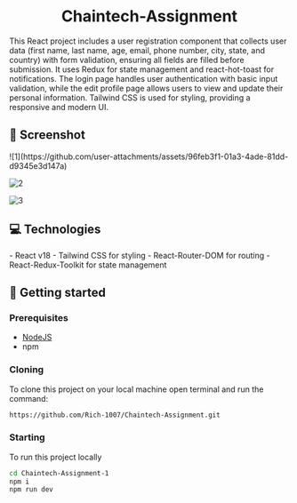                   
 
<h1 align="center" style="font-weight: bold;">Chaintech-Assignment</h1>


<p>
  This React project includes a user registration component that collects user data (first name, last name, age, email, phone number, city, state, and country) with form validation, ensuring all fields are filled before submission. It uses Redux for state management and react-hot-toast for notifications. The login page handles user authentication with basic input validation, while the edit profile page allows users to view and update their personal information. Tailwind CSS is used for styling, providing a responsive and modern UI.
</p>

<h2 id="layout">🎨 Screenshot</h2>
![1](https://github.com/user-attachments/assets/96feb3f1-01a3-4ade-81dd-d9345e3d147a)

![2](https://github.com/user-attachments/assets/36549bf4-fd26-43bf-bd9e-642267f5e90d)


![3](https://github.com/user-attachments/assets/292c4395-26bd-44e8-8181-cbf124758c03)



 
<h2 id="technologies">💻 Technologies</h2>
- React v18
- Tailwind CSS for styling
- React-Router-DOM for routing
- React-Redux-Toolkit for state management
   
<h2 id="started">🚀 Getting started</h2>

 
<h3>Prerequisites</h3>

- [NodeJS](https://github.com/)
- npm
 
<h3>Cloning</h3>

To clone this project on your local machine open terminal and run the command:

```bash
https://github.com/Rich-1007/Chaintech-Assignment.git
```
 
<h3>Starting</h3>

To run this project locally

```bash
cd Chaintech-Assignment-1
npm i
npm run dev
```
 

